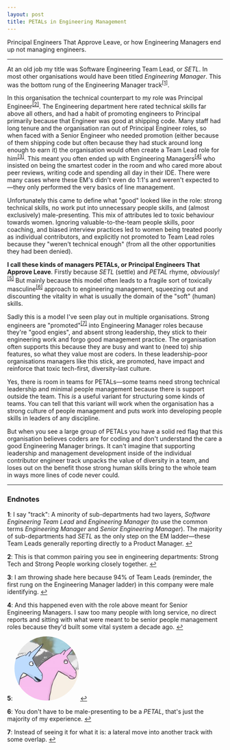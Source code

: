 ```yaml
---
layout: post
title: PETALs in Engineering Management
---
```

Principal Engineers That Approve Leave, or how Engineering Managers end up not managing engineers.

<!--more-->
----
At an old job my title was Software Engineering Team Lead, or _SETL_. In most other organisations would have been titled _Engineering Manager_. This was the bottom rung of the Engineering Manager track<sup id="a1">[[1]](#f1)</sup>.

In this organisation the technical counterpart to my role was Principal Engineer<sup id="a2">[[2]](#f2)</sup>. The Engineering department here rated technical skills far above all others, and had a habit of promoting engineers to Principal primarily because that Engineer was good at shipping code. Many staff had long tenure and the organisation ran out of Principal Engineer roles, so when faced with a Senior Engineer who needed promotion (either because of them shipping code but often because they had stuck around long enough to earn it) the organisation would often create a Team Lead role for him<sup id="a3">[[3]](#f3)</sup>. This meant you often ended up with Engineering Managers<sup id="a4">[[4]](#f4)</sup> who insisted on being the smartest coder in the room and who cared more about peer reviews, writing code and spending all day in their IDE. There were many cases where these EM's didn't even do 1:1's and weren't expected to—they only performed the very basics of line management.

Unfortunately this came to define what "good" looked like in the role: strong technical skills, no work put into unnecessary people skills, and (almost exclusively) male-presenting. This mix of attributes led to toxic behaviour towards women. Ignoring valuable-to-the-team people skills, poor coaching, and biased interview practices led to women being treated poorly as individual contributors, and explicitly not promoted to Team Lead roles because they "weren't technical enough" (from all the other opportunities they had been denied).

**I call these kinds of managers PETALs, or Principal Engineers That Approve Leave**. Firstly because _SETL_ (settle) and _PETAL_ rhyme, _obviously!_<sup id="a5">[[5]](#f5)</sup> But mainly because this model often leads to a fragile sort of toxically masculine<sup id="a6">[[6]](#f6)</sup> approach to engineering management, squeezing out and discounting the vitality in what is usually the domain of the "soft" (human) skills.

Sadly this is a model I've seen play out in multiple organisations. Strong engineers are "promoted"<sup id="a7">[[7]](#f7)</sup> into Engineering Manager roles because they're "good engies", and absent strong leadership, they stick to their engineering work and forgo good management practice. The organisation often supports this because they are busy and want to (need to) ship features, so what they value most are coders. In these leadership-poor organisations managers like this stick, are promoted, have impact and reinforce that toxic tech-first, diversity-last culture.

Yes, there is room in teams for PETALs—some teams need strong technical leadership and minimal people management because there is support outside the team. This _is_ a useful variant for structuring some kinds of teams. You can tell that this variant will work when the organisation has a strong culture of people management and puts work into developing people skills in leaders of any discipline.

But when you see a large group of PETALs you have a solid red flag that this organisation believes coders are for coding and don't understand the care a good Engineering Manager brings. It can't imagine that supporting leadership and management development inside of the individual contributor engineer track unpacks the value of diversity in a team, and loses out on the benefit those strong human skills bring to the whole team in ways more lines of code never could.

---

### Endnotes

<b id="f1">1</b>: I say "track": A minority of sub-departments had two layers, _Software Engineering Team Lead_ and _Engineering Manager_ (to use the common terms _Engineering Manager_ and _Senior Engineering Manager_). The majority of sub-departments had _SETL_ as the only step on the EM ladder—these Team Leads generally reporting directly to a Product Manager. [↩](#a1)

<b id="f2">2</b>: This is that common pairing you see in engineering departments: Strong Tech and Strong People working closely together. [↩](#a2)

<b id="f3">3</b>: I am throwing shade here because 94% of Team Leads (reminder, the first rung on the Engineering Manager ladder) in this company were male identifying. [↩](#a3)

<b id="f4">4</b>: And this happened even with the role above meant for Senior Engineering Managers. I saw too many people with long service, no direct reports and sitting with what were meant to be senior people management roles because they'd built some vital system a decade ago. [↩](#a4)

<b id="f5">5</b>: <img src="/assets/images/unicorn.jpg"
         alt="Two unicorns looking at each other, one ostensibly saying 'obviously!'" title="Two unicorns looking at each other, one ostensibly saying 'obviously!'" width="150" style="border-radius: 80px"> [↩](#a5)

<b id="f6">6</b>: You don't have to be male-presenting to be a *PETAL*, that's just the majority of my experience. [↩](#a6)

<b id="f7">7</b>: Instead of seeing it for what it is: a lateral move into another track with some overlap. [↩](#a7)
